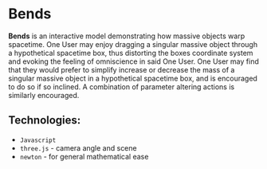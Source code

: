 # Bends

__Bends__ is an interactive model demonstrating how massive objects warp spacetime. One User may enjoy dragging a singular massive object through a hypothetical spacetime box, thus distorting the boxes coordinate system and evoking the feeling of omniscience in said One User. One User may find that they would prefer to simplify increase or decrease the mass of a singular massive object in a hypothetical spacetime box, and is encouraged to do so if so inclined. A combination of parameter altering actions is similarly encouraged.

## Technologies:

-  `Javascript`
- `three.js` - camera angle and scene
- `newton` - for general mathematical ease
